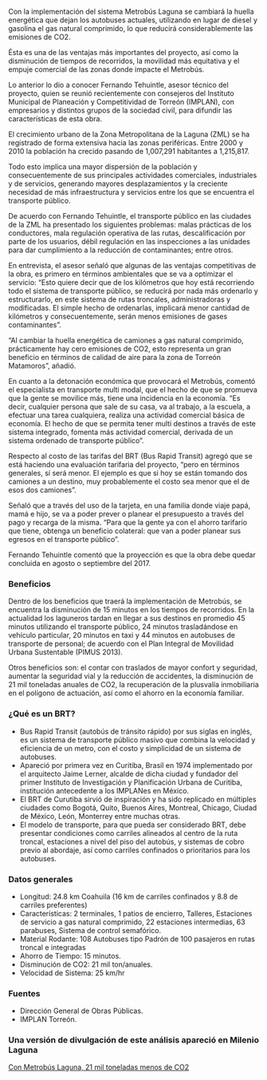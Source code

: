 
Con la implementación del sistema Metrobús Laguna se cambiará la huella energética que dejan los autobuses actuales, utilizando en lugar de diesel y gasolina el gas natural comprimido, lo que reducirá considerablemente las emisiones de CO2.

Ésta es una de las ventajas más importantes del proyecto, así como la disminución de tiempos de recorridos, la movilidad más equitativa y el empuje comercial de las zonas donde impacte el Metrobús.

Lo anterior lo dio a conocer Fernando Tehuintle, asesor técnico del proyecto, quien se reunió recientemente con consejeros del Instituto Municipal de Planeación y Competitividad de Torreón (IMPLAN), con empresarios y distintos grupos de la sociedad civil, para difundir las características de esta obra.

El crecimiento urbano de la Zona Metropolitana de la Laguna (ZML) se ha registrado de forma extensiva hacia las zonas periféricas. Entre 2000 y 2010 la población ha crecido pasando de 1,007,291 habitantes a 1,215,817.

Todo esto implica una mayor dispersión de la población y consecuentemente de sus principales actividades comerciales, industriales y de servicios, generando mayores desplazamientos y la creciente necesidad de más infraestructura y servicios entre los que se encuentra el transporte público.

De acuerdo con Fernando Tehuintle, el transporte público en las ciudades de la ZML ha presentado los siguientes problemas: malas prácticas de los conductores, mala regulación operativa de las rutas, descalificación por parte de los usuarios, débil regulación en las inspecciones a las unidades para dar cumplimiento a la reducción de contaminantes; entre otros.

En entrevista, el asesor señaló que algunas de las ventajas competitivas de la obra, es primero en términos ambientales que se va a optimizar el servicio: “Esto quiere decir que de los kilómetros que hoy está recorriendo todo el sistema de transporte público, se reducirá por nada más ordenarlo y estructurarlo, en este sistema de rutas troncales, administradoras y modificadas. El simple hecho de ordenarlas, implicará menor cantidad de kilómetros y consecuentemente, serán menos emisiones de gases contaminantes”.

“Al cambiar la huella energética de camiones a gas natural comprimido, prácticamente hay cero emisiones de CO2, esto representa un gran beneficio en términos de calidad de aire para la zona de Torreón Matamoros”, añadió.

En cuanto a la detonación económica que provocará el Metrobús, comentó el especialista en transporte multi modal, que el hecho de que se promueva que la gente se movilice más, tiene una incidencia en la economía. “Es decir, cualquier persona que sale de su casa, va al trabajo, a la escuela, a efectuar una tarea cualquiera, realiza una actividad comercial básica de economía. El hecho de que se permita tener multi destinos a través de este sistema integrado, fomenta más actividad comercial, derivada de un sistema ordenado de transporte público”.

Respecto al costo de las tarifas del BRT (Bus Rapid Transit) agregó que se está haciendo una evaluación tarifaria del proyecto, “pero en términos generales, sí será menor.  El ejemplo es que si hoy se están tomando dos camiones a un destino, muy probablemente el costo sea menor que el de esos dos camiones”.

Señaló que a través del uso de la tarjeta, en una familia donde viaje papá, mamá e hijo, se va a poder prever o planear el presupuesto a través del pago y recarga de la misma. “Para que la gente ya con el ahorro tarifario que tiene, obtenga un beneficio colateral: que van a poder planear sus egresos en el transporte público”.

Fernando Tehuintle comentó que la proyección es que la obra debe quedar concluida en agosto o septiembre del 2017.

### Beneficios

Dentro de los beneficios que traerá la implementación de Metrobús, se encuentra la disminución de 15 minutos en los tiempos de recorridos. En la actualidad los laguneros tardan en llegar a sus destinos en promedio 45 minutos utilizando el transporte público, 24 minutos trasladándose en vehículo particular, 20 minutos en taxi y 44 minutos en autobuses de transporte de personal; de acuerdo con el Plan Integral de Movilidad Urbana Sustentable (PIMUS 2013).

Otros beneficios son: el contar con traslados de mayor confort y seguridad, aumentar la seguridad vial y la reducción de accidentes, la disminución de 21 mil toneladas anuales de CO2, la recuperación de la plusvalía inmobiliaria en el polígono de actuación, así como el ahorro en la economía familiar.

### ¿Qué es un BRT?

* Bus Rapid Transit (autobús de tránsito rápido) por sus siglas en inglés, es un sistema de transporte público masivo que combina la velocidad y eficiencia de un metro, con el costo y simplicidad de un sistema de autobuses.
* Apareció por primera vez en Curitiba, Brasil en 1974 implementado por el arquitecto Jaime Lerner, alcalde de dicha ciudad y fundador del primer Instituto de Investigación y Planificación Urbana de Curitiba, institución antecedente a los IMPLANes en México.
* El BRT de Curutiba sirvió de inspiración y ha sido replicado en múltiples ciudades como Bogotá, Quito, Buenos Aires, Montreal, Chicago, Ciudad de México, León, Monterrey entre muchas otras.
* El modelo de transporte, para que pueda ser considerado BRT, debe presentar condiciones como carriles alineados al centro de la ruta troncal, estaciones a nivel del piso del autobús, y sistemas de cobro previo al abordaje, así como carriles confinados o prioritarios para los autobuses.

### Datos generales

* Longitud: 24.8 km Coahuila (16 km de carriles confinados y 8.8 de carriles preferentes)
* Características: 2 terminales, 1 patios de encierro, Talleres, Estaciones de servicio a gas natural comprimido, 22 estaciones intermedias, 63 parabuses, Sistema de control semafórico.
* Material Rodante: 108 Autobuses tipo Padrón de 100 pasajeros en rutas troncal e integradas
* Ahorro de Tiempo: 15 minutos.
* Disminución de CO2: 21 mil ton/anuales.
* Velocidad de Sistema: 25 km/hr

### Fuentes

* Dirección General de Obras Públicas.
* IMPLAN Torreón.

### Una versión de divulgación de este análisis apareció en Milenio Laguna

[Con Metrobús Laguna, 21 mil toneladas menos de CO2](http://www.milenio.com/region/IMPLAN_Torreon-Metrobus_Laguna-Fernando_Tehuintle-Bus_Rapid_Transit_0_759524132.html)
